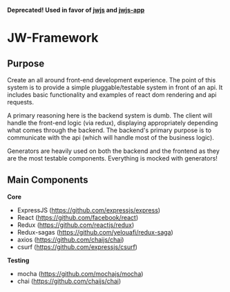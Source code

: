 **Deprecated! Used in favor of [jwjs](https://bitbucket.org/_jweatherby/jwjs) and [jwjs-app](https://bitbucket.org/_jweatherby/jwjs-app)**

JW-Framework
============

Purpose
-------

Create an all around front-end development experience. The point of this system
is to provide a simple pluggable/testable system in front of an api. It includes
basic functionality and examples of react dom rendering and api requests.

A primary reasoning here is the backend system is dumb. The client will
handle the front-end logic (via redux), displaying appropriately depending what
comes through the backend. The backend's primary purpose is to communicate
with the api (which will handle most of the business logic).

Generators are heavily used on both the backend and the frontend as they are the
most testable components. Everything is mocked with generators!

Main Components
---------------

**Core**

- ExpressJS (https://github.com/expressjs/express)
- React (https://github.com/facebook/react)
- Redux (https://github.com/reactjs/redux)
- Redux-sagas (https://github.com/yelouafi/redux-saga)
- axios (https://github.com/chaijs/chai)
- csurf (https://github.com/expressjs/csurf)

**Testing**

- mocha (https://github.com/mochajs/mocha)
- chai (https://github.com/chaijs/chai)
